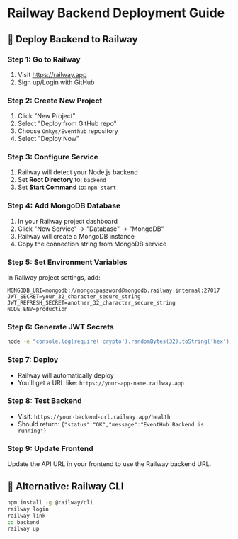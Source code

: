 # Railway Backend Deployment Guide

## 🚂 Deploy Backend to Railway

### Step 1: Go to Railway
1. Visit https://railway.app
2. Sign up/Login with GitHub

### Step 2: Create New Project
1. Click "New Project"
2. Select "Deploy from GitHub repo"
3. Choose `Omkys/Eventhub` repository
4. Select "Deploy Now"

### Step 3: Configure Service
1. Railway will detect your Node.js backend
2. Set **Root Directory** to: `backend`
3. Set **Start Command** to: `npm start`

### Step 4: Add MongoDB Database
1. In your Railway project dashboard
2. Click "New Service" → "Database" → "MongoDB"
3. Railway will create a MongoDB instance
4. Copy the connection string from MongoDB service

### Step 5: Set Environment Variables
In Railway project settings, add:
```
MONGODB_URI=mongodb://mongo:password@mongodb.railway.internal:27017
JWT_SECRET=your_32_character_secure_string
JWT_REFRESH_SECRET=another_32_character_secure_string
NODE_ENV=production
```

### Step 6: Generate JWT Secrets
```bash
node -e "console.log(require('crypto').randomBytes(32).toString('hex'))"
```

### Step 7: Deploy
- Railway will automatically deploy
- You'll get a URL like: `https://your-app-name.railway.app`

### Step 8: Test Backend
- Visit: `https://your-backend-url.railway.app/health`
- Should return: `{"status":"OK","message":"EventHub Backend is running"}`

### Step 9: Update Frontend
Update the API URL in your frontend to use the Railway backend URL.

## 🔧 Alternative: Railway CLI
```bash
npm install -g @railway/cli
railway login
railway link
cd backend
railway up
```